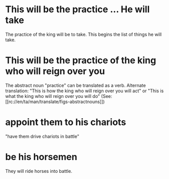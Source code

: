 # This will be the practice ... He will take

The practice of the king will be to take. This begins the list of things he will take.

# This will be the practice of the king who will reign over you

The abstract noun "practice" can be translated as a verb. Alternate translation: "This is how the king who will reign over you will act" or "This is what the king who will reign over you will do" (See: [[rc://en/ta/man/translate/figs-abstractnouns]])

# appoint them to his chariots

"have them drive chariots in battle"

# be his horsemen

They will ride horses into battle.

